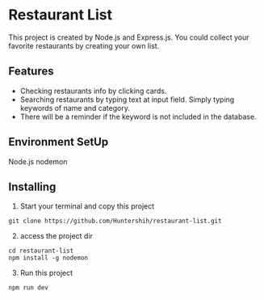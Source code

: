 # Restaurant List

This project is created by Node.js and Express.js. You could collect your favorite restaurants by creating your own list.

## Features

* Checking restaurants info by clicking cards.
* Searching restaurants by typing text at input field. Simply typing keywords of name and category.
* There will be a reminder if the keyword is not included in the database.


## Environment SetUp

Node.js
nodemon

## Installing

1. Start your terminal and copy this project
```
git clone https://github.com/Huntershih/restaurant-list.git
```

2. access the project dir
```
cd restaurant-list
npm install -g nodemon
```

3. Run this project
```
npm run dev
```
